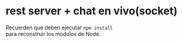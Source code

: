 # rest server + chat en vivo(socket)

Recuerden que deben ejecutar ```npm install```  
para reconstruir los modulos de Node.

